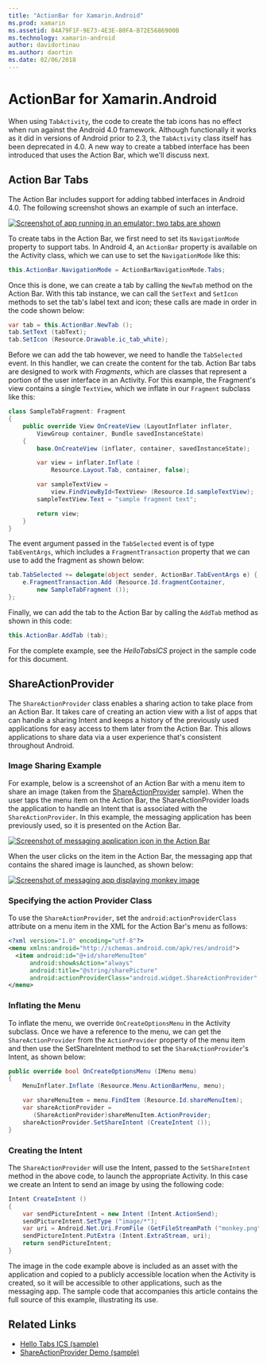 ```yaml
---
title: "ActionBar for Xamarin.Android"
ms.prod: xamarin
ms.assetid: 84A79F1F-9E73-4E3E-80FA-B72E5686900B
ms.technology: xamarin-android
author: davidortinau
ms.author: daortin
ms.date: 02/06/2018
---
```


# ActionBar for Xamarin.Android

When using `TabActivity`, the code to create the tab icons has no
effect when run against the Android 4.0 framework. Although
functionally it works as it did in versions of Android prior to 2.3,
the `TabActivity` class itself has been deprecated in 4.0. A new way to
create a tabbed interface has been introduced that uses the Action Bar,
which we'll discuss next.

## Action Bar Tabs

The Action Bar includes support for adding tabbed interfaces in Android 4.0.
The following screenshot shows an example of such an interface.

[![Screenshot of app running in an emulator; two tabs are shown](action-bar-images/25-actionbartabs.png)](action-bar-images/25-actionbartabs.png#lightbox)

To create tabs in the Action Bar, we first need to set its
`NavigationMode` property to support tabs. In Android 4, an `ActionBar`
property is available on the Activity class, which we can use to set
the `NavigationMode` like this:

```csharp
this.ActionBar.NavigationMode = ActionBarNavigationMode.Tabs;
```

Once this is done, we can create a tab by calling the `NewTab` method
on the Action Bar. With this tab instance, we can call the `SetText`
and `SetIcon` methods to set the tab's label text and icon; these calls
are made in order in the code shown below:

```csharp
var tab = this.ActionBar.NewTab ();
tab.SetText (tabText);
tab.SetIcon (Resource.Drawable.ic_tab_white);
```

Before we can add the tab however, we need to handle the `TabSelected`
event. In this handler, we can create the content for the tab. Action
Bar tabs are designed to work with *Fragments*, which are classes that
represent a portion of the user interface in an Activity. For this
example, the Fragment's view contains a single `TextView`, which we
inflate in our `Fragment` subclass like this:

```csharp
class SampleTabFragment: Fragment
{           
    public override View OnCreateView (LayoutInflater inflater,
        ViewGroup container, Bundle savedInstanceState)
    {
        base.OnCreateView (inflater, container, savedInstanceState);

        var view = inflater.Inflate (
            Resource.Layout.Tab, container, false);

        var sampleTextView =
            view.FindViewById<TextView> (Resource.Id.sampleTextView);            
        sampleTextView.Text = "sample fragment text";

        return view;
    }
}
```

The event argument passed in the `TabSelected` event is of type
`TabEventArgs`, which includes a `FragmentTransaction` property that we
can use to add the fragment as shown below:

```csharp
tab.TabSelected += delegate(object sender, ActionBar.TabEventArgs e) {             
    e.FragmentTransaction.Add (Resource.Id.fragmentContainer,
        new SampleTabFragment ());
};
```

Finally, we can add the tab to the Action Bar by calling the `AddTab`
method as shown in this code:

```csharp
this.ActionBar.AddTab (tab);
```

For the complete example, see the *HelloTabsICS* project in the sample
code for this document.

## ShareActionProvider

The `ShareActionProvider` class enables a sharing action to take place
from an Action Bar. It takes care of creating an action view with a
list of apps that can handle a sharing Intent and keeps a history of
the previously used applications for easy access to them later from the
Action Bar. This allows applications to share data via a user
experience that's consistent throughout Android.

### Image Sharing Example

For example, below is a screenshot of an Action Bar with a menu item to
share an image (taken from the
[ShareActionProvider](https://docs.microsoft.com/samples/xamarin/monodroid-samples/shareactionproviderdemo)
sample). When the user taps the menu item on the Action Bar, the
ShareActionProvider loads the application to handle an Intent that is
associated with the `ShareActionProvider`. In this example, the
messaging application has been previously used, so it is presented on
the Action Bar.

[![Screenshot of messaging application icon in the Action Bar](action-bar-images/09-shareactionprovider.png)](action-bar-images/09-shareactionprovider.png#lightbox)

When the user clicks on the item in the Action Bar, the messaging app that
contains the shared image is launched, as shown below:

[![Screenshot of messaging app displaying monkey image](action-bar-images/10-messagewithimage.png)](action-bar-images/10-messagewithimage.png#lightbox)

### Specifying the action Provider Class

To use the `ShareActionProvider`, set the `android:actionProviderClass`
attribute on a menu item in the XML for the Action Bar's menu as
follows:

```xml
<?xml version="1.0" encoding="utf-8"?>
<menu xmlns:android="http://schemas.android.com/apk/res/android">
  <item android:id="@+id/shareMenuItem"
      android:showAsAction="always"
      android:title="@string/sharePicture"
      android:actionProviderClass="android.widget.ShareActionProvider" />
</menu>
```

### Inflating the Menu

To inflate the menu, we override `OnCreateOptionsMenu` in the Activity
subclass. Once we have a reference to the menu, we can get the
`ShareActionProvider` from the `ActionProvider` property of the menu
item and then use the SetShareIntent method to set the
`ShareActionProvider`'s Intent, as shown below:

```csharp
public override bool OnCreateOptionsMenu (IMenu menu)
{
    MenuInflater.Inflate (Resource.Menu.ActionBarMenu, menu);       

    var shareMenuItem = menu.FindItem (Resource.Id.shareMenuItem);           
    var shareActionProvider =
       (ShareActionProvider)shareMenuItem.ActionProvider;
    shareActionProvider.SetShareIntent (CreateIntent ());
}
```

### Creating the Intent

The `ShareActionProvider` will use the Intent, passed to the
`SetShareIntent` method in the above code, to launch the appropriate
Activity. In this case we create an Intent to send an image by using
the following code:

```csharp
Intent CreateIntent ()
{  
    var sendPictureIntent = new Intent (Intent.ActionSend);
    sendPictureIntent.SetType ("image/*");
    var uri = Android.Net.Uri.FromFile (GetFileStreamPath ("monkey.png"));          
    sendPictureIntent.PutExtra (Intent.ExtraStream, uri);
    return sendPictureIntent;
}
```

The image in the code example above is included as an asset with the
application and copied to a publicly accessible location when the
Activity is created, so it will be accessible to other applications,
such as the messaging app. The sample code that accompanies this
article contains the full source of this example, illustrating its use.

## Related Links

- [Hello Tabs ICS (sample)](https://docs.microsoft.com/samples/xamarin/monodroid-samples/hellotabsics)
- [ShareActionProvider Demo (sample)](https://docs.microsoft.com/samples/xamarin/monodroid-samples/shareactionproviderdemo)
